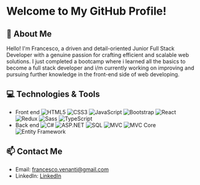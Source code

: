 # Welcome to My GitHub Profile!

## 🚀 About Me
Hello! I'm Francesco, a driven and detail-oriented Junior Full Stack Developer with a genuine passion for crafting efficient and scalable web solutions.
I just completed a bootcamp where i learned all the basics to become a full stack developer and i/m currently working on improving and pursuing further knowledge in the front-end side of web developing.

## 💻 Technologies & Tools
- Front end
![HTML5](https://img.shields.io/badge/-HTML5-E34F26?style=flat-square&logo=html5&logoColor=white)
![CSS3](https://img.shields.io/badge/-CSS3-1572B6?style=flat-square&logo=css3&logoColor=white)
![JavaScript](https://img.shields.io/badge/-JavaScript-F7DF1E?style=flat-square&logo=javascript&logoColor=black)
![Bootstrap](https://img.shields.io/badge/-Bootstrap-563D7C?style=flat-square&logo=bootstrap&logoColor=white)
![React](https://img.shields.io/badge/-React-61DAFB?style=flat-square&logo=react&logoColor=black)
![Redux](https://img.shields.io/badge/-Redux-764ABC?style=flat-square&logo=redux&logoColor=white)
![Sass](https://img.shields.io/badge/-Sass-CC6699?style=flat-square&logo=sass&logoColor=white)
![TypeScript](https://img.shields.io/badge/-TypeScript-3178C6?style=flat-square&logo=typescript&logoColor=white)
- Back end
![C#](https://img.shields.io/badge/-C%23-239120?style=flat-square&logo=c-sharp&logoColor=white)
![ASP.NET](https://img.shields.io/badge/-ASP.NET-512BD4?style=flat-square&logo=dot-net&logoColor=white)
![SQL](https://img.shields.io/badge/-SQL-00000F?style=flat-square&logo=sqlite&logoColor=white)
![MVC](https://img.shields.io/badge/-MVC-00000F?style=flat-square&logo=asp.net&logoColor=white)
![MVC Core](https://img.shields.io/badge/-MVC%20Core-00000F?style=flat-square&logo=asp.net-core&logoColor=white)
![Entity Framework](https://img.shields.io/badge/-Entity%20Framework-00000F?style=flat-square&logo=entity-framework&logoColor=white)
  
## 📫 Contact Me
- Email: francesco.venanti@gmail.com
- LinkedIn: [LinkedIn](https://www.linkedin.com/in/francesco-napoli/)
